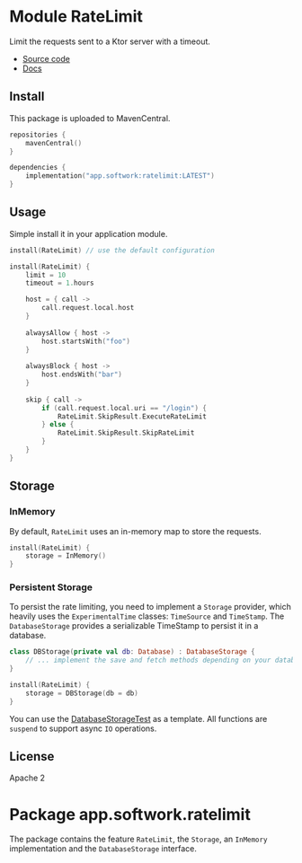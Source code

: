# Module RateLimit

Limit the requests sent to a Ktor server with a timeout.

- [Source code](https://github.com/hfhbd/RateLimit)
- [Docs](https://ratelimit.softwork.app)

## Install

This package is uploaded to MavenCentral.

````kotlin
repositories {
    mavenCentral()
}

dependencies {
    implementation("app.softwork:ratelimit:LATEST")
}
````

## Usage

Simple install it in your application module.

```kotlin
install(RateLimit) // use the default configuration

install(RateLimit) {
    limit = 10
    timeout = 1.hours

    host = { call ->
        call.request.local.host
    }
    
    alwaysAllow { host ->
        host.startsWith("foo")
    }
    
    alwaysBlock { host ->
        host.endsWith("bar")
    }
    
    skip { call ->
        if (call.request.local.uri == "/login") {
            RateLimit.SkipResult.ExecuteRateLimit
        } else {
            RateLimit.SkipResult.SkipRateLimit
        }
    }
}
```

## Storage

### InMemory

By default, `RateLimit` uses an in-memory map to store the requests.

```kotlin
install(RateLimit) {
    storage = InMemory()
}
```

### Persistent Storage

To persist the rate limiting, you need to implement a `Storage` provider, which heavily uses the `ExperimentalTime`
classes: `TimeSource` and `TimeStamp`. The `DatabaseStorage` provides a serializable TimeStamp to persist it in a
database.

````kotlin
class DBStorage(private val db: Database) : DatabaseStorage {
    // ... implement the save and fetch methods depending on your database
}

install(RateLimit) {
    storage = DBStorage(db = db)
}
````

You can use
the [DatabaseStorageTest](https://github.com/hfhbd/RateLimit/tree/master/src/jvmTest/kotlin/app/softwork/ratelimit/DatabaseStorageTest.kt)
as a template. All functions are `suspend` to support async `IO` operations.

## License

Apache 2

# Package app.softwork.ratelimit

The package contains the feature `RateLimit`, the `Storage`, an `InMemory` implementation and the `DatabaseStorage`
interface. 

